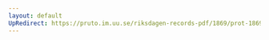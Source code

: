 ```yaml
---
layout: default
UpRedirect: https://pruto.im.uu.se/riksdagen-records-pdf/1869/prot-1869--ak--514/prot-1869--ak--514_000.pdf
---
```

